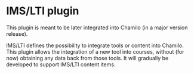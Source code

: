 IMS/LTI plugin
===

This plugin is meant to be later integrated into Chamilo (in a major version release).

IMS/LTI defines the possibility to integrate tools or content into Chamilo.
This plugin allows the integration of a new tool into courses, without (for now) obtaining any data back from those tools.
It will gradually be developed to support IMS/LTI content items.